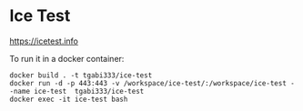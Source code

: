 # Ice Test

https://icetest.info


To run it in a docker container:
```
docker build . -t tgabi333/ice-test
docker run -d -p 443:443 -v /workspace/ice-test/:/workspace/ice-test --name ice-test  tgabi333/ice-test
docker exec -it ice-test bash
```
